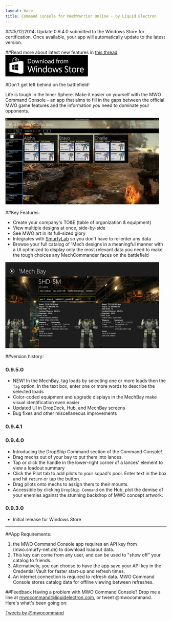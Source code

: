 ```yaml
---
layout: base
title: Command Console for MechWarrior Online - by Liquid Electron
---
```

###5/12/2014: Update 0.9.4.0 submitted to the Windows Store for certification. Once available, your app will automatically update to the latest version.

##Read more about latest new features in [this thread](http://mwomercs.com/forums/topic/157113-mwo-command-console-app/).
<a href="http://apps.microsoft.com/windows/app/mwo-command-console/4b818727-4836-49e6-9daa-2f618b91ebbe">
<img src="/images/WindowsStore_badge_en_English_Black_med_258x67.png" alt="Windows Store Logo" />
</a>

#Don't get left behind on the battlefield! 

Life is tough in the Inner Sphere. Make it easier on yourself with the MWO Command Console - an app that aims to fill in the gaps between the official MWO game features and the information *you* need to dominate your opponents.


<p>
<img src="/images/dropdeck-filling-out-screenshot.jpg" style="max-width: 480px;" /> 
</p>


##Key Features:
* Create your company's TO&E (table of organization & equipment)
* View multiple designs at once, side-by-side
* See MWO art in its full-sized glory
* Integrates with [SmurfyLab](http://mwo.smurfy-net.de) so you don't have to re-enter any data
* Browse your full catalog of 'Mech designs in a meaningful manner with a UI optimized to display only the most relevant data you need to make the tough choices any MechCommander faces on the battlefield

<p>
<img src="/images/screen2.png" style="max-width: 480px;" />
</p>


##version history:
<h3 id="0950">0.9.5.0</h3>

* NEW! In the MechBay, tag loads by selecting one or more loads then the `Tag` option. In the text box, enter one or more words to describe the selected loads 
* Color-coded equipment and upgrade displays in the MechBay make visual identification even easier
* Updated UI in DropDeck, Hub, and MechBay screens
* Bug fixes and other miscellaneous improvements

<h3 id="0941">0.9.4.1</h3>
<h3 id="0940">0.9.4.0</h3>

* Introducing the DropShip Command section of the Command Console! 
* Drag mechs out of your bay to put them into lances.
* Tap or click the handle in the lower-right corner of a lances' element to view a loadout summary
* Click the Pilot tab to add pilots to your squad's pool. Enter text in the box and hit `return` or tap the button. 
* Drag pilots onto mechs to assign them to their mounts.
* Accessible by clicking `DropShip Command` on the Hub, plot the demise of your enemies against the stunning backdrop of MWO concept artwork. 

<h3 id="0930">0.9.3.0</h3>

* Initial release for Windows Store

----------

##App Requirements:
1. the MWO Command Console app requires an API key from (mwo.smurfy-net.de) to download loadout data.
2. This key can come from any user, and can be used to "show off" your catalog to friends. 
3. Alternatively, you can choose to have the app save your API key in the Credential Vault for faster start-up and refresh times.
4. An internet connection is required to refresh data. MWO Command Console stores catalog data for offline viewing between refreshes.

##Feedback
Having a problem with MWO Command Console? Drop me a line at [mwocommand@liquidelectron.com](mailto:mwocommand@liquidelectron.com), or tweet @mwocommand. Here's what's been going on: 
<div>
<a class="twitter-timeline"  href="https://twitter.com/mwocommand"  data-widget-id="461282060229832704">Tweets by @mwocommand</a>
<script>!function(d,s,id){var js,fjs=d.getElementsByTagName(s)[0],p=/^http:/.test(d.location)?'http':'https';if(!d.getElementById(id)){js=d.createElement(s);js.id=id;js.src=p+"://platform.twitter.com/widgets.js";fjs.parentNode.insertBefore(js,fjs);}}(document,"script","twitter-wjs");</script>
</div>





